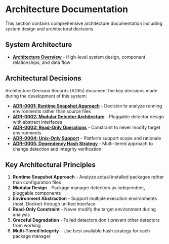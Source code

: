 # Architecture Documentation

This section contains comprehensive architecture documentation including system design and architectural decisions.

## System Architecture

- **[Architecture Overview](overview.md)** - High-level system design, component relationships, and data flow

## Architectural Decisions

Architecture Decision Records (ADRs) document the key decisions made during the development of this system:

- **[ADR-0001: Runtime Snapshot Approach](adr/0001-runtime-snapshot-approach.md)** - Decision to analyze running environments rather than source files
- **[ADR-0002: Modular Detector Architecture](adr/0002-modular-detector-architecture.md)** - Pluggable detector design with abstract interfaces
- **[ADR-0003: Read-Only Operations](adr/0003-read-only-operations.md)** - Constraint to never modify target environments
- **[ADR-0004: Unix-Only Support](adr/0004-unix-only-support.md)** - Platform support scope and rationale
- **[ADR-0005: Dependency Hash Strategy](adr/0005-dependency-hash-strategy.md)** - Multi-tiered approach to change detection and integrity verification

## Key Architectural Principles

1. **Runtime Snapshot Approach** - Analyze actual installed packages rather than configuration files
2. **Modular Design** - Package manager detectors as independent, pluggable components
3. **Environment Abstraction** - Support multiple execution environments (host, Docker) through unified interface
4. **Read-Only Constraint** - Never modify the target environment during analysis
5. **Graceful Degradation** - Failed detectors don't prevent other detectors from working
6. **Multi-Tiered Integrity** - Use best available hash strategy for each package manager
